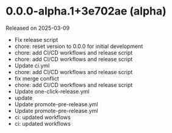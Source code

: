 # 0.0.0-alpha.1+3e702ae (alpha)

Released on 2025-03-09

- Fix release script
- chore: reset version to 0.0.0 for initial development
- chore: add CI/CD workflows and release script
- chore: add CI/CD workflows and release script
- Update ci.yml
- chore: add CI/CD workflows and release script
- fix merge conflict
- chore: add CI/CD workflows and release script
- Update one-click-release.yml
- update
- Update promote-pre-release.yml
- Update promote-pre-release.yml
- ci: updated workflows
- ci: updated workflows

